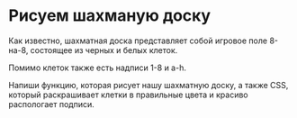 # Рисуем шахманую доску

Как известно, шахматная доска представляет собой игровое поле 8-на-8, состоящее из черных и белых клеток.

Помимо клеток также есть надписи 1-8 и a-h.

Напиши функцию, которая рисует нашу шахматную доску, а также CSS, который раскрашивает клетки в правильные цвета и красиво распологает подписи.